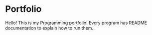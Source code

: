 # Portfolio
Hello! This is my Programming portfolio!
Every program has README documentation to explain how to run them.

